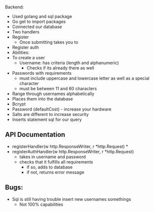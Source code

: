 Backend:
 * Used golang and sql package
 * Go get to import packages
 * Connected our database
 * Two handlers
 * Register
      * Once submitting takes you to 
 * Register auth
 * Abilities:
 * To create a user 
      * Username: has criteria (length and alphanumeric)   
         * Checks if its already there as well
 * Passwords with requirements
      * must include uppercase and lowercase letter as well as a special character
      * must be between 11 and 60 characters
 * Range through usernames alphabetically 
 * Places them into the database
 * Bcrypt 
 * Password (defaultCost) - increase your hardware
 * Salts are different to increase security
 * Inserts statement sql for our query 
## API Documentation
 * registerHandler(w http.ResponseWriter, r  *http.Request)
	 * 
 * registerAuthHandler(w http.ResponseWriter, r  *http.Request)
	 * takes in username and password
	 * checks that it fulfills all requirements
		 * if so, adds to database
		 * if not, returns error message

## Bugs: 
* Sql is still having trouble insert new usernames somethings
   * Not 100% capabilities
